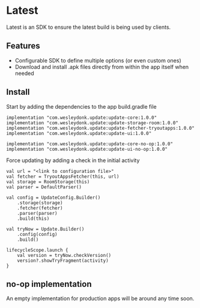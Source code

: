 # Latest

Latest is an SDK to ensure the latest build is being used by clients.

## Features

- Configurable SDK to define multiple options (or even custom ones)
- Download and install .apk files directly from within the app itself when needed

## Install

Start by adding the dependencies to the app build.gradle file
```
implementation "com.wesleydonk.update:update-core:1.0.0"
implementation "com.wesleydonk.update:update-storage-room:1.0.0"
implementation "com.wesleydonk.update:update-fetcher-tryoutapps:1.0.0"
implementation "com.wesleydonk.update:update-ui:1.0.0"

implementation "com.wesleydonk.update:update-core-no-op:1.0.0"
implementation "com.wesleydonk.update:update-ui-no-op:1.0.0"
```

Force updating by adding a check in the initial activity
```
val url = "<link to configuration file>"
val fetcher = TryoutAppsFetcher(this, url)
val storage = RoomStorage(this)
val parser = DefaultParser()

val config = UpdateConfig.Builder()
    .storage(storage)
    .fetcher(fetcher)
    .parser(parser)
    .build(this)

val tryNow = Update.Builder()
    .config(config)
    .build()

lifecycleScope.launch {
    val version = tryNow.checkVersion()
    version?.showTryFragment(activity)
}
```

## no-op implementation

An empty implementation for production apps will be around any time soon.